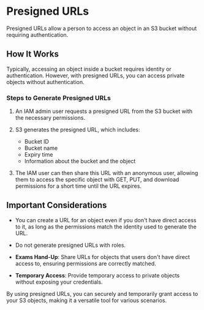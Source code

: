 # Presigned URLs

Presigned URLs allow a person to access an object in an S3 bucket without requiring authentication.

## How It Works

Typically, accessing an object inside a bucket requires identity or authentication. However, with presigned URLs, you can access private objects without authentication.

### Steps to Generate Presigned URLs

1. An IAM admin user requests a presigned URL from the S3 bucket with the necessary permissions.
2. S3 generates the presigned URL, which includes:
   - Bucket ID
   - Bucket name
   - Expiry time
   - Information about the bucket and the object

3. The IAM user can then share this URL with an anonymous user, allowing them to access the specific object with GET, PUT, and download permissions for a short time until the URL expires.

## Important Considerations

- You can create a URL for an object even if you don't have direct access to it, as long as the permissions match the identity used to generate the URL.
- Do not generate presigned URLs with roles.


- **Exams Hand-Up**: Share URLs for objects that users don't have direct access to, ensuring permissions are correctly matched.
- **Temporary Access**: Provide temporary access to private objects without exposing your credentials.

By using presigned URLs, you can securely and temporarily grant access to your S3 objects, making it a versatile tool for various scenarios.
